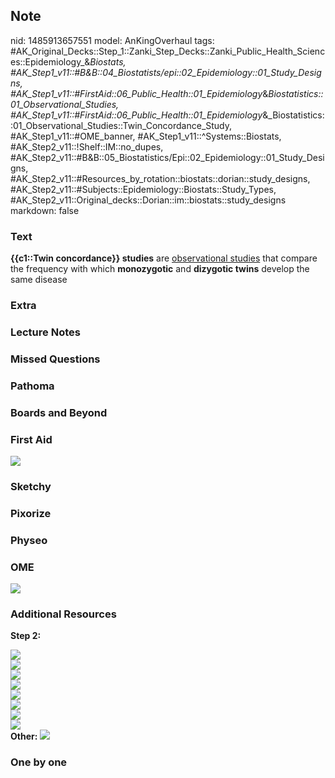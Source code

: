 ## Note
nid: 1485913657551
model: AnKingOverhaul
tags: #AK_Original_Decks::Step_1::Zanki_Step_Decks::Zanki_Public_Health_Sciences::Epidemiology_&_Biostats, #AK_Step1_v11::#B&B::04_Biostatists/epi::02_Epidemiology::01_Study_Designs, #AK_Step1_v11::#FirstAid::06_Public_Health::01_Epidemiology_&_Biostatistics::01_Observational_Studies, #AK_Step1_v11::#FirstAid::06_Public_Health::01_Epidemiology_&_Biostatistics::01_Observational_Studies::Twin_Concordance_Study, #AK_Step1_v11::#OME_banner, #AK_Step1_v11::^Systems::Biostats, #AK_Step2_v11::!Shelf::IM::no_dupes, #AK_Step2_v11::#B&B::05_Biostatistics/Epi::02_Epidemiology::01_Study_Designs, #AK_Step2_v11::#Resources_by_rotation::biostats::dorian::study_designs, #AK_Step2_v11::#Subjects::Epidemiology::Biostats::Study_Types, #AK_Step2_v11::Original_decks::Dorian::im::biostats::study_designs
markdown: false

### Text
<div>
  <b>{{c1::Twin concordance}} studies</b> are <u>observational
  studies</u> that compare the frequency with which
  <b>monozygotic</b> and <b>dizygotic twins</b> develop the same
  disease
</div>

### Extra


### Lecture Notes


### Missed Questions


### Pathoma


### Boards and Beyond


### First Aid
<img src="tmpedB6v0.png">

### Sketchy


### Pixorize


### Physeo


### OME
<div class="ome-widget">
  <a href="https://onlinemeded.org?ref=anki"><img src=
  "_OME_AnkiFlashcards_General_7.png"></a>
</div>

### Additional Resources
<b>Step 2:</b>
<div><img src="paste-6731553782628353.jpg" class="resizer"></div>
<div><img src="paste-989152443105281.jpg" class="resizer"></div>
<div><img src="paste-987997096902657.jpg" class="resizer"></div>
<div><img src="paste-488552529920003.jpg" class="resizer"></div>
<div><img src="paste-535556652007427.jpg" class="resizer"></div>
<div><img src="paste-535341903642627.jpg" class="resizer"></div>
<div><img src="paste-535397738217475.jpg" class="resizer"></div>
<div><img src="Plate%20211.jpg" class="resizer"></div>
<div><b>Other:</b> <img src="studies.jpg" class="resizer"></div>

### One by one

